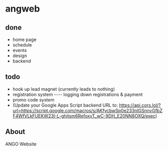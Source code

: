 # angweb

## done
- home page
- schedule
- events
- design
- backend

## todo
- hook up lead magnet (currently leads to nothing)
- registration system
---- logging down registrations & payment
- promo code system
- (Update your Google Apps Script backend URL to: https://api.cors.lol/?url=https://script.google.com/macros/s/AKfycbwSp0e233nlGSnnvGfbZF4WfVLkFUEKW23I-L-ghitsm6RefoxvT_wC-9DH_E20NN8OXQ/exec)

## About
 ANGO Website